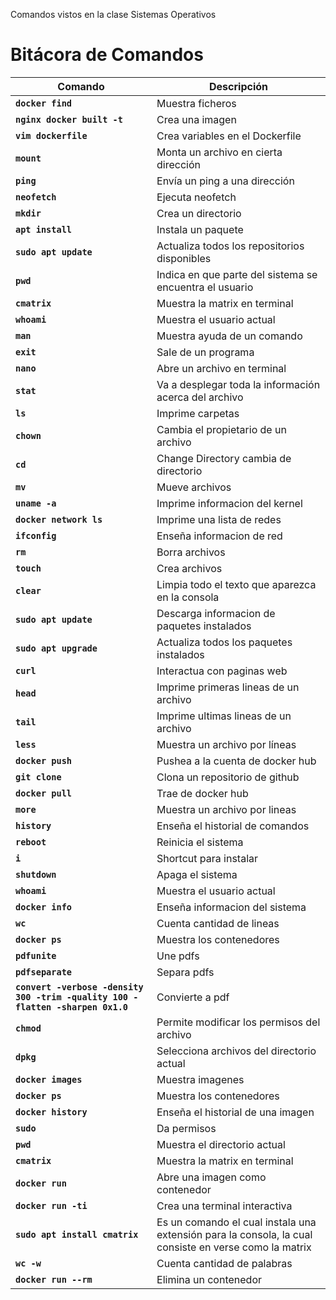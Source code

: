 Comandos vistos en la clase Sistemas Operativos 

# Bitácora de Comandos


| Comando | Descripción |
|--- | ---|
|**`docker find`** | Muestra ficheros
|**`nginx docker built -t`** | Crea una imagen
|**`vim dockerfile`** | Crea variables en el Dockerfile
|**`mount`** | Monta un archivo en cierta dirección
|**`ping`** | Envía un ping a una dirección
|**`neofetch`** | Ejecuta neofetch
|**`mkdir`** | Crea un directorio
|**`apt install`** | Instala un paquete
|**`sudo apt update`** | Actualiza todos los repositorios disponibles
|**`pwd`** | Indica en que parte del sistema se encuentra el usuario
|**`cmatrix`** | Muestra la matrix en terminal
|**`whoami`** | Muestra el usuario actual
|**`man`** | Muestra ayuda de un comando
|**`exit`** | Sale de un programa
|**`nano`** | Abre un archivo en terminal
|**`stat`** | Va a desplegar toda la información acerca del archivo
|**`ls`** | Imprime carpetas
|**`chown`** | Cambia el propietario de un archivo
|**`cd`** |  Change Directory cambia de directorio
|**`mv`** | Mueve archivos
|**`uname -a`** | Imprime informacion del kernel
|**`docker network ls`** | Imprime una lista de redes
|**`ifconfig`** | Enseña informacion de red
|**`rm`** | Borra archivos
|**`touch`** | Crea archivos
|**`clear`** | Limpia todo el texto que aparezca en la consola
|**`sudo apt update`** | Descarga informacion de paquetes instalados
|**`sudo apt upgrade`** | Actualiza todos los paquetes instalados
|**`curl`** | Interactua con paginas web
|**`head`** | Imprime primeras lineas de un archivo
|**`tail`** | Imprime ultimas lineas de un archivo
|**`less`** | Muestra un archivo por líneas
|**`docker push`** | Pushea a la cuenta de docker hub
|**`git clone`** | Clona un repositorio de github
|**`docker pull`** | Trae de docker hub
|**`more`** | Muestra un archivo por lineas
|**`history`** | Enseña el historial de comandos
|**`reboot`** | Reinicia el sistema
|**`i`** | Shortcut para instalar 
|**`shutdown`** | Apaga el sistema
|**`whoami`** | Muestra el usuario actual
|**`docker info`** | Enseña informacion del sistema
|**`wc`** | Cuenta cantidad de lineas
|**`docker ps`** | Muestra los contenedores
|**`pdfunite`** | Une pdfs
|**`pdfseparate`** | Separa pdfs
|**`convert -verbose -density 300 -trim -quality 100 -flatten -sharpen 0x1.0`** | Convierte a pdf
|**`chmod`** | Permite modificar los permisos del archivo
|**`dpkg`** | Selecciona archivos del directorio actual
|**`docker images`** | Muestra imagenes
|**`docker ps`** | Muestra los contenedores
|**`docker history`** | Enseña el historial de una imagen
|**`sudo`** | Da permisos
|**`pwd`** | Muestra el directorio actual
|**`cmatrix`** | Muestra la matrix en terminal
|**`docker run`** | Abre una imagen como contenedor
|**`docker run -ti`** | Crea una terminal interactiva
|**`sudo apt install cmatrix`** | Es un comando el cual instala una extensión para la consola, la cual consiste en verse como la matrix 
|**`wc -w`** | Cuenta cantidad de palabras
|**`docker run --rm`** | Elimina un contenedor



